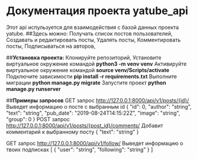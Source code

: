 # Документация проекта yatube_api
 
 Этот api испульзуется для взаимодействия с базой данных проекта yatube.
 ##Здесь можно: 
 Получать список постов пользователей,
 Создавать и редактировать посты,
 Удалять посты,
 Комментировать посты,
 Подписываться на авторов,
 
 ##**Установка проекта:**
 Клонируйте репозиторий,
 Установите виртуальное окружение командой **python3 -m venv venv**
 Активируйте виртуальное окружение командой **source venv/Scripts/activate**
 Подключите зависимости **pip install -r requirements.txt**
 Выполните миграции **python manage.py migrate**
 Запустите проект **python manage.py runserver**
 
 ##**Примеры запросов**
 GET запрос  http://127.0.0.1:8000/api/v1/posts/{id}/
  Выведет информацию о посте с выбранным id
{
 "id": 0,
 "author": "string",
 "text": "string",
 "pub_date": "2019-08-24T14:15:22Z",
 "image": "string",
 "group": 0
}
 POST запрос http://127.0.0.1:8000/api/v1/posts/{post_id}/comments/
 Добавит комментарий к выбранному посту
{
"text": "string"
}

GET запрос http://127.0.0.1:8000/api/v1/follow/
Выведет информацию о твоих подписках
[
{
"user": "string",
"following": "string"
}
]


 
